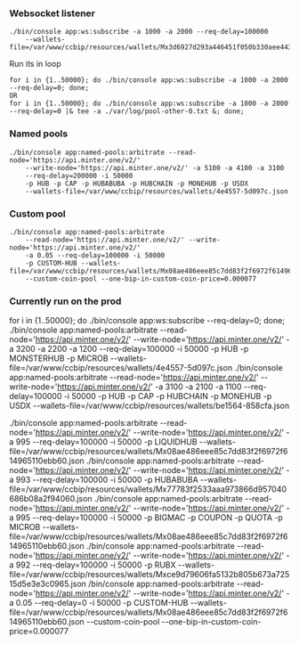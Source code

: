 ### Websocket listener

```
./bin/console app:ws:subscribe -a 1000 -a 2000 --req-delay=100000
    --wallets-file=/var/www/ccbip/resources/wallets/Mx3d6927d293a446451f050b330aee443029be1564.json
```

Run its in loop
```
for i in {1..50000}; do ./bin/console app:ws:subscribe -a 1000 -a 2000 --req-delay=0; done;
OR
for i in {1..50000}; do ./bin/console app:ws:subscribe -a 1000 -a 2000 --req-delay=0 |& tee -a ./var/log/pool-other-0.txt &; done; 
```

### Named pools 
```
./bin/console app:named-pools:arbitrate --read-node='https://api.minter.one/v2/'
    --write-node='https://api.minter.one/v2/' -a 5100 -a 4100 -a 3100
    --req-delay=200000 -i 50000
    -p HUB -p CAP -p HUBABUBA -p HUBCHAIN -p MONEHUB -p USDX
    --wallets-file=/var/www/ccbip/resources/wallets/4e4557-5d097c.json
```

### Custom pool
```
./bin/console app:named-pools:arbitrate
    --read-node='https://api.minter.one/v2/' --write-node='https://api.minter.one/v2/'
    -a 0.05 --req-delay=100000 -i 50000
    -p CUSTOM-HUB --wallets-file=/var/www/ccbip/resources/wallets/Mx08ae486eee85c7dd83f2f6972f614965110ebb60.json
    --custom-coin-pool --one-bip-in-custom-coin-price=0.000077
```


### Currently run on the prod

for i in {1..50000}; do ./bin/console app:ws:subscribe --req-delay=0; done;
./bin/console app:named-pools:arbitrate --read-node='https://api.minter.one/v2/' --write-node='https://api.minter.one/v2/' -a 3200 -a 2200 -a 1200 --req-delay=100000 -i 50000 -p HUB -p MONSTERHUB -p MICROB --wallets-file=/var/www/ccbip/resources/wallets/4e4557-5d097c.json
./bin/console app:named-pools:arbitrate --read-node='https://api.minter.one/v2/' --write-node='https://api.minter.one/v2/' -a 3100 -a 2100 -a 1100 --req-delay=100000 -i 50000 -p HUB -p CAP -p HUBCHAIN -p MONEHUB -p USDX --wallets-file=/var/www/ccbip/resources/wallets/be1564-858cfa.json

./bin/console app:named-pools:arbitrate --read-node='https://api.minter.one/v2/' --write-node='https://api.minter.one/v2/' -a 995 --req-delay=100000 -i 50000 -p LIQUIDHUB --wallets-file=/var/www/ccbip/resources/wallets/Mx08ae486eee85c7dd83f2f6972f614965110ebb60.json
./bin/console app:named-pools:arbitrate --read-node='https://api.minter.one/v2/' --write-node='https://api.minter.one/v2/' -a 993 --req-delay=100000 -i 50000 -p HUBABUBA --wallets-file=/var/www/ccbip/resources/wallets/Mx77783f2533aaa973866d957040686b08a2f94060.json
./bin/console app:named-pools:arbitrate --read-node='https://api.minter.one/v2/' --write-node='https://api.minter.one/v2/' -a 995 --req-delay=100000 -i 50000 -p BIGMAC -p COUPON -p QUOTA -p MICROB --wallets-file=/var/www/ccbip/resources/wallets/Mx08ae486eee85c7dd83f2f6972f614965110ebb60.json
./bin/console app:named-pools:arbitrate --read-node='https://api.minter.one/v2/' --write-node='https://api.minter.one/v2/' -a 992 --req-delay=100000 -i 50000 -p RUBX --wallets-file=/var/www/ccbip/resources/wallets/Mxce9d79606fa5132b805b673a72515d5e3e3c0965.json
/bin/console app:named-pools:arbitrate --read-node='https://api.minter.one/v2/' --write-node='https://api.minter.one/v2/' -a 0.05 --req-delay=0 -i 50000 -p CUSTOM-HUB --wallets-file=/var/www/ccbip/resources/wallets/Mx08ae486eee85c7dd83f2f6972f614965110ebb60.json --custom-coin-pool --one-bip-in-custom-coin-price=0.000077

